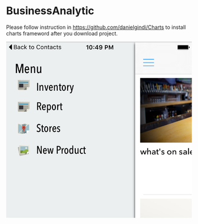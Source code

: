 # BusinessAnalytic

Please follow instruction in https://github.com/danielgindi/Charts to install charts frameword after you download project.

![alt tag](https://github.com/Fyang0219/BusinessAnalytic/blob/master/SidebarMenu/SidebarMenu/Images.xcassets/Screen%20Shot%202016-04-26%20at%2010.49.43%20PM.png)
